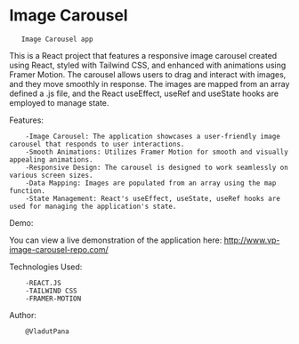 # Image Carousel 
 
       Image Carousel app
This is a React project that features a responsive image carousel created using React, styled with Tailwind CSS, and enhanced with animations using Framer Motion. The carousel allows users to drag and interact with images, and they move smoothly in response. The images are mapped from an array defined a .js file, and the React useEffect, useRef and useState hooks are employed to manage state.

Features:

        -Image Carousel: The application showcases a user-friendly image carousel that responds to user interactions.
        -Smooth Animations: Utilizes Framer Motion for smooth and visually appealing animations.
        -Responsive Design: The carousel is designed to work seamlessly on various screen sizes.
        -Data Mapping: Images are populated from an array using the map function.
        -State Management: React's useEffect, useState, useRef hooks are used for managing the application's state.

Demo:

You can view a live demonstration of the application here: http://www.vp-image-carousel-repo.com/


Technologies Used:

        -REACT.JS
        -TAILWIND CSS
        -FRAMER-MOTION


Author:

        @VladutPana
